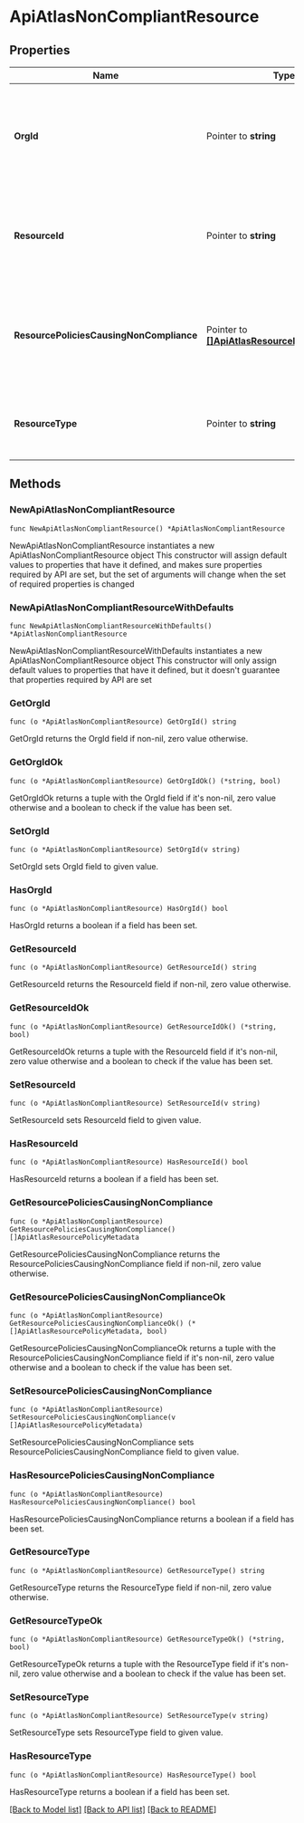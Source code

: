 # ApiAtlasNonCompliantResource

## Properties

Name | Type | Description | Notes
------------ | ------------- | ------------- | -------------
**OrgId** | Pointer to **string** | Unique 24-hexadecimal character string that identifies the organization the resource belongs to. | [optional] [readonly] 
**ResourceId** | Pointer to **string** | Unique 24-hexadecimal character string that identifies the non-compliant resource. | [optional] [readonly] 
**ResourcePoliciesCausingNonCompliance** | Pointer to [**[]ApiAtlasResourcePolicyMetadata**](ApiAtlasResourcePolicyMetadata.md) | List of resource policies causing the resource to be considered non-compliant. | [optional] [readonly] 
**ResourceType** | Pointer to **string** | Human-readable label that displays the type of a resource. | [optional] [readonly] 

## Methods

### NewApiAtlasNonCompliantResource

`func NewApiAtlasNonCompliantResource() *ApiAtlasNonCompliantResource`

NewApiAtlasNonCompliantResource instantiates a new ApiAtlasNonCompliantResource object
This constructor will assign default values to properties that have it defined,
and makes sure properties required by API are set, but the set of arguments
will change when the set of required properties is changed

### NewApiAtlasNonCompliantResourceWithDefaults

`func NewApiAtlasNonCompliantResourceWithDefaults() *ApiAtlasNonCompliantResource`

NewApiAtlasNonCompliantResourceWithDefaults instantiates a new ApiAtlasNonCompliantResource object
This constructor will only assign default values to properties that have it defined,
but it doesn't guarantee that properties required by API are set

### GetOrgId

`func (o *ApiAtlasNonCompliantResource) GetOrgId() string`

GetOrgId returns the OrgId field if non-nil, zero value otherwise.

### GetOrgIdOk

`func (o *ApiAtlasNonCompliantResource) GetOrgIdOk() (*string, bool)`

GetOrgIdOk returns a tuple with the OrgId field if it's non-nil, zero value otherwise
and a boolean to check if the value has been set.

### SetOrgId

`func (o *ApiAtlasNonCompliantResource) SetOrgId(v string)`

SetOrgId sets OrgId field to given value.

### HasOrgId

`func (o *ApiAtlasNonCompliantResource) HasOrgId() bool`

HasOrgId returns a boolean if a field has been set.
### GetResourceId

`func (o *ApiAtlasNonCompliantResource) GetResourceId() string`

GetResourceId returns the ResourceId field if non-nil, zero value otherwise.

### GetResourceIdOk

`func (o *ApiAtlasNonCompliantResource) GetResourceIdOk() (*string, bool)`

GetResourceIdOk returns a tuple with the ResourceId field if it's non-nil, zero value otherwise
and a boolean to check if the value has been set.

### SetResourceId

`func (o *ApiAtlasNonCompliantResource) SetResourceId(v string)`

SetResourceId sets ResourceId field to given value.

### HasResourceId

`func (o *ApiAtlasNonCompliantResource) HasResourceId() bool`

HasResourceId returns a boolean if a field has been set.
### GetResourcePoliciesCausingNonCompliance

`func (o *ApiAtlasNonCompliantResource) GetResourcePoliciesCausingNonCompliance() []ApiAtlasResourcePolicyMetadata`

GetResourcePoliciesCausingNonCompliance returns the ResourcePoliciesCausingNonCompliance field if non-nil, zero value otherwise.

### GetResourcePoliciesCausingNonComplianceOk

`func (o *ApiAtlasNonCompliantResource) GetResourcePoliciesCausingNonComplianceOk() (*[]ApiAtlasResourcePolicyMetadata, bool)`

GetResourcePoliciesCausingNonComplianceOk returns a tuple with the ResourcePoliciesCausingNonCompliance field if it's non-nil, zero value otherwise
and a boolean to check if the value has been set.

### SetResourcePoliciesCausingNonCompliance

`func (o *ApiAtlasNonCompliantResource) SetResourcePoliciesCausingNonCompliance(v []ApiAtlasResourcePolicyMetadata)`

SetResourcePoliciesCausingNonCompliance sets ResourcePoliciesCausingNonCompliance field to given value.

### HasResourcePoliciesCausingNonCompliance

`func (o *ApiAtlasNonCompliantResource) HasResourcePoliciesCausingNonCompliance() bool`

HasResourcePoliciesCausingNonCompliance returns a boolean if a field has been set.
### GetResourceType

`func (o *ApiAtlasNonCompliantResource) GetResourceType() string`

GetResourceType returns the ResourceType field if non-nil, zero value otherwise.

### GetResourceTypeOk

`func (o *ApiAtlasNonCompliantResource) GetResourceTypeOk() (*string, bool)`

GetResourceTypeOk returns a tuple with the ResourceType field if it's non-nil, zero value otherwise
and a boolean to check if the value has been set.

### SetResourceType

`func (o *ApiAtlasNonCompliantResource) SetResourceType(v string)`

SetResourceType sets ResourceType field to given value.

### HasResourceType

`func (o *ApiAtlasNonCompliantResource) HasResourceType() bool`

HasResourceType returns a boolean if a field has been set.

[[Back to Model list]](../README.md#documentation-for-models) [[Back to API list]](../README.md#documentation-for-api-endpoints) [[Back to README]](../README.md)


